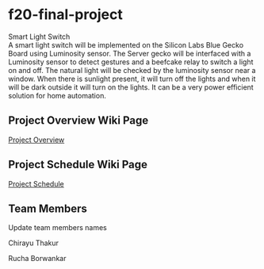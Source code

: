 # f20-final-project
Smart Light Switch  
A smart light switch will be implemented on the Silicon Labs Blue Gecko Board using Luminosity sensor. The Server gecko will be interfaced with a Luminosity sensor to detect gestures and a beefcake relay to switch a light on and off. The natural light will be checked by the luminosity sensor near a window. When there is sunlight present, it will turn off the lights and when it will be dark outside it will turn on the lights. It can be a very power efficient solution for home automation.

## Project Overview Wiki Page
[Project Overview](https://github.com/CU-ECEN-5823/ecen5823-courseproject-chth2844/wiki/Project-Overview)


## Project Schedule Wiki Page
[Project Schedule](https://github.com/CU-ECEN-5823/ecen5823-courseproject-chth2844/wiki/Project-Schedule)

## Team Members
Update team members names

Chirayu Thakur

Rucha Borwankar


